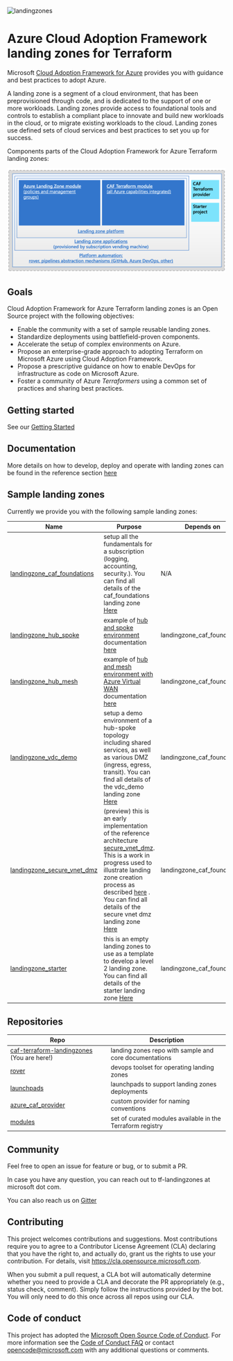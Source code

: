 ![landingzones](https://github.com/Azure/caf-terraform-landingzones/workflows/landingzones/badge.svg)

# Azure Cloud Adoption Framework landing zones for Terraform

Microsoft [Cloud Adoption Framework for Azure](https://aka.ms/caf) provides you with guidance and best practices to adopt Azure.

A landing zone is a segment of a cloud environment, that has been preprovisioned through code, and is dedicated to the support of one or more workloads. Landing zones provide access to foundational tools and controls to establish a compliant place to innovate and build new workloads in the cloud, or to migrate existing workloads to the cloud. Landing zones use defined sets of cloud services and best practices to set you up for success.

Components parts of the Cloud Adoption Framework for Azure Terraform landing zones:

![caf_elements](./_pictures/caf_elements.png)

## Goals

Cloud Adoption Framework for Azure Terraform landing zones is an Open Source project with the following objectives:

* Enable the community with a set of sample reusable landing zones.
* Standardize deployments using battlefield-proven components.
* Accelerate the setup of complex environments on Azure.
* Propose an enterprise-grade approach to adopting Terraform on Microsoft Azure using Cloud Adoption Framework.
* Propose a prescriptive guidance on how to enable DevOps for infrastructure as code on Microsoft Azure.
* Foster a community of Azure *Terraformers* using a common set of practices and sharing best practices.

## Getting started

See our [Getting Started](./documentation/getting_started/getting_started.md)

## Documentation

More details on how to develop, deploy and operate with landing zones can be found in the reference section [here](./documentation/README.md)

## Sample landing zones

Currently we provide you with the following sample landing zones:

| Name                                                                       | Purpose | Depends on | Tested with launchpad
| -------------------------------------------------------------------------- | ---------------- | -- | -- |
| [landingzone_caf_foundations](./landingzones/landingzone_caf_foundations)  | setup all the fundamentals for a subscription (logging, accounting, security.). You can find all details of the caf_foundations landing zone [Here](./landingzones/landingzone_caf_foundations/readme.md) | N/A | launchpad_opensource_light, launchpad_opensource |
| [landingzone_hub_spoke](./landingzones/landingzone_hub_spoke)              | example of [hub and spoke environment](https://docs.microsoft.com/en-us/azure/architecture/reference-architectures/hybrid-networking/hub-spoke) documentation [here](./landingzones/landingzone_hub_spoke/readme.md) | landingzone_caf_foundations | launchpad_opensource_light, launchpad_opensource |
| [landingzone_hub_mesh](./landingzones/landingzone_hub_mesh)              | example of [hub and mesh environment with Azure Virtual WAN](https://docs.microsoft.com/en-us/azure/virtual-wan) documentation [here](./landingzones/landingzone_hub_mesh/readme.md) | landingzone_caf_foundations | launchpad_opensource_light, launchpad_opensource |
| [landingzone_vdc_demo](./landingzones/landingzone_vdc_demo)                | setup a demo environment of a hub-spoke topology including shared services, as well as various DMZ (ingress, egress, transit). You can find all details of the vdc_demo landing zone [Here](./landingzones/landingzone_vdc_demo/readme.md)| landingzone_caf_foundations | launchpad_opensource_light, launchpad_opensource |
| [landingzone_secure_vnet_dmz](./landingzones/landingzone_secure_vnet_dmz)  | (preview) this is an early implementation of the reference architecture [secure_vnet_dmz](https://docs.microsoft.com/en-gb/azure/architecture/reference-architectures/dmz/secure-vnet-dmz). This is a work in progress used to illustrate landing zone creation process as described [here](./documentation/code_architecture/how_to_code_a_landingzone.md) . You can find all details of the secure vnet dmz landing zone [Here](./landingzones/landingzone_secure_vnet_dmz/readme.md)| landingzone_caf_foundations | launchpad_opensource_light, launchpad_opensource |
| [landingzone_starter](./landingzones/landingzone_starter)                  | this is an empty landing zones to use as a template to develop a level 2 landing zone. You can find all details of the starter landing zone [Here](./landingzones/landingzone_starter/readme.md)| landingzone_caf_foundations | launchpad_opensource_light, launchpad_opensource |

## Repositories

| Repo | Description |
| -----| ------------|
| [caf-terraform-landingzones](https://github.com/azure/caf-terraform-landingzones) (You are here!) | landing zones repo with sample and core documentations |
| [rover](https://github.com/aztfmod/rover) | devops toolset for operating landing zones |
| [launchpads](https://github.com/aztfmod/level0) | launchpads to support landing zones deployments |
| [azure_caf_provider](https://github.com/aztfmod/terraform-provider-azurecaf) | custom provider for naming conventions |
| [modules](https://registry.terraform.io/modules/aztfmod) | set of curated modules available in the Terraform registry |


## Community

Feel free to open an issue for feature or bug, or to submit a PR.

In case you have any question, you can reach out to tf-landingzones at microsoft dot com.

You can also reach us on [Gitter](https://gitter.im/aztfmod/community?utm_source=badge&utm_medium=badge&utm_campaign=pr-badge)

## Contributing

This project welcomes contributions and suggestions.  Most contributions require you to agree to a
Contributor License Agreement (CLA) declaring that you have the right to, and actually do, grant us
the rights to use your contribution. For details, visit https://cla.opensource.microsoft.com.

When you submit a pull request, a CLA bot will automatically determine whether you need to provide
a CLA and decorate the PR appropriately (e.g., status check, comment). Simply follow the instructions
provided by the bot. You will only need to do this once across all repos using our CLA.

## Code of conduct

This project has adopted the [Microsoft Open Source Code of Conduct](https://opensource.microsoft.com/codeofconduct/).
For more information see the [Code of Conduct FAQ](https://opensource.microsoft.com/codeofconduct/faq/) or
contact [opencode@microsoft.com](mailto:opencode@microsoft.com) with any additional questions or comments.
